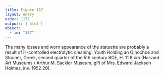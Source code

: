 ```yaml
---
title: Figure 157
layout: entry
order: 1157
outputs: [ html ]
object:
  - id: "157"
---
```


The many losses and worn appearance of the statuette are probably a result of ill-controlled electrolytic cleaning. Youth Holding an Oinochoe and Strainer, Greek, second quarter of the 5th century BCE, H. 11.8 cm (Harvard Art Museums / Arthur M. Sackler Museum, gift of Mrs. Edward Jackson Holmes, inv. 1952.20).
